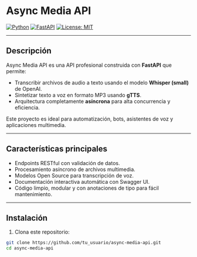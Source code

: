 # Async Media API

[![Python](https://img.shields.io/badge/python-3.9%2B-blue)](https://www.python.org/)
[![FastAPI](https://img.shields.io/badge/FastAPI-asyncio-green)](https://fastapi.tiangolo.com/)
[![License: MIT](https://img.shields.io/badge/license-MIT-blue.svg)](LICENSE)

---

## Descripción

Async Media API es una API profesional construida con **FastAPI** que permite:

- Transcribir archivos de audio a texto usando el modelo **Whisper (small)** de OpenAI.
- Sintetizar texto a voz en formato MP3 usando **gTTS**.
- Arquitectura completamente **asíncrona** para alta concurrencia y eficiencia.

Este proyecto es ideal para automatización, bots, asistentes de voz y aplicaciones multimedia.

---

## Características principales

- Endpoints RESTful con validación de datos.
- Procesamiento asíncrono de archivos multimedia.
- Modelos Open Source para transcripción de voz.
- Documentación interactiva automática con Swagger UI.
- Código limpio, modular y con anotaciones de tipo para fácil mantenimiento.

---

## Instalación

1. Clona este repositorio:

```bash
git clone https://github.com/tu_usuario/async-media-api.git
cd async-media-api
